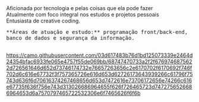 
  
##
Aficionada por tecnologia e pelas coisas que ela pode fazer<br>
Atualmente com foco integral nos estudos e projetos pessoais<br>
Entusiasta de creative coding.<br> 

<div>
<kbd>**Áreas de atuação e estudo:** programação front/back-end, banco de dados e segurança da informação.</kbd>
</div>
  
##
  </div>
 
  
https://camo.githubusercontent.com/03d617483b76d1bd125073339e2464d24354bfac6933fe065e4757f55de069bb/68747470733a2f2f6769746875622d726561646d652d73746174732e76657263656c2e6170702f6170692f746f702d6c616e67732f3f757365726e616d653d62726173643939266c61796f75743d636f6d70616374267468656d653d7472616e73706172656e74266c616e67735f636f756e743d313026686964655f626f726465723d7472756526686964653d6a7570797465722532306e6f7465626f6f6b
